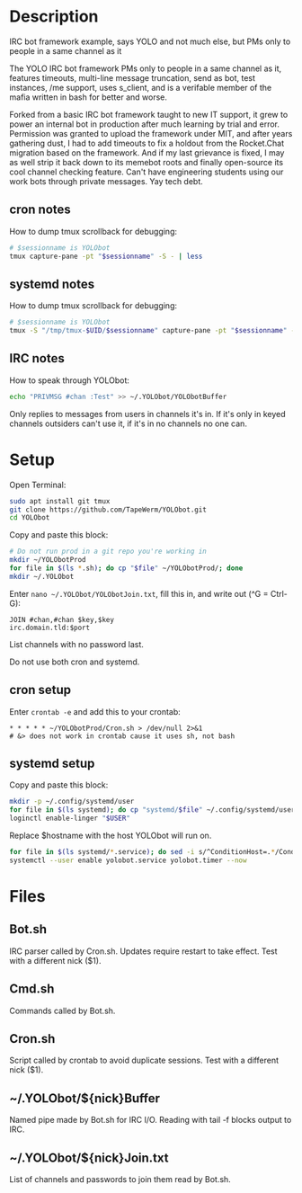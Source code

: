 # Description
IRC bot framework example, says YOLO and not much else, but PMs only to people in a same channel as it

The YOLO IRC bot framework PMs only to people in a same channel as it, features timeouts, multi-line message truncation, send as bot, test instances, /me support, uses s_client, and is a verifable member of the mafia written in bash for better and worse.

Forked from a basic IRC bot framework taught to new IT support, it grew to power an internal bot in production after much learning by trial and error. Permission was granted to upload the framework under MIT, and after years gathering dust, I had to add timeouts to fix a holdout from the Rocket.Chat migration based on the framework. And if my last grievance is fixed, I may as well strip it back down to its memebot roots and finally open-source its cool channel checking feature. Can't have engineering students using our work bots through private messages. Yay tech debt.
## cron notes
How to dump tmux scrollback for debugging:
```bash
# $sessionname is YOLObot
tmux capture-pane -pt "$sessionname" -S - | less
```
## systemd notes
How to dump tmux scrollback for debugging:
```bash
# $sessionname is YOLObot
tmux -S "/tmp/tmux-$UID/$sessionname" capture-pane -pt "$sessionname" -S - | less
```
## IRC notes
How to speak through YOLObot:
```bash
echo "PRIVMSG #chan :Test" >> ~/.YOLObot/YOLObotBuffer
```
Only replies to messages from users in channels it's in. If it's only in keyed channels outsiders can't use it, if it's in no channels no one can.
# Setup
Open Terminal:
```bash
sudo apt install git tmux
git clone https://github.com/TapeWerm/YOLObot.git
cd YOLObot
```
Copy and paste this block:
```bash
# Do not run prod in a git repo you're working in
mkdir ~/YOLObotProd
for file in $(ls *.sh); do cp "$file" ~/YOLObotProd/; done
mkdir ~/.YOLObot
```
Enter `nano ~/.YOLObot/YOLObotJoin.txt`, fill this in, and write out (^G = Ctrl-G):
```
JOIN #chan,#chan $key,$key
irc.domain.tld:$port
```
List channels with no password last.

Do not use both cron and systemd.
## cron setup
Enter `crontab -e` and add this to your crontab:
```
* * * * * ~/YOLObotProd/Cron.sh > /dev/null 2>&1
# &> does not work in crontab cause it uses sh, not bash
```
## systemd setup
Copy and paste this block:
```bash
mkdir -p ~/.config/systemd/user
for file in $(ls systemd); do cp "systemd/$file" ~/.config/systemd/user/; done
loginctl enable-linger "$USER"
```
Replace $hostname with the host YOLObot will run on.
```bash
for file in $(ls systemd/*.service); do sed -i s/^ConditionHost=.*/ConditionHost=$hostname/ ~/.config/systemd/user/"$(basename "$file")"; done
systemctl --user enable yolobot.service yolobot.timer --now
```
# Files
## Bot.sh
IRC parser called by Cron.sh. Updates require restart to take effect. Test with a different nick ($1).
## Cmd.sh
Commands called by Bot.sh.
## Cron.sh
Script called by crontab to avoid duplicate sessions. Test with a different nick ($1).
## ~/.YOLObot/${nick}Buffer
Named pipe made by Bot.sh for IRC I/O. Reading with tail -f blocks output to IRC.
## ~/.YOLObot/${nick}Join.txt
List of channels and passwords to join them read by Bot.sh.
